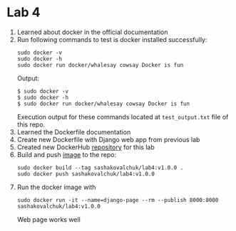 # Lab 4
1. Learned about docker in the official documentation
1. Run following commands to test is docker installed successfully:
   ```
   sudo docker -v
   sudo docker -h
   sudo docker run docker/whalesay cowsay Docker is fun
    ```
   Output:
   ```
   $ sudo docker -v
   $ sudo docker -h
   $ sudo docker run docker/whalesay cowsay Docker is fun
   ``` 
   Execution output for these commands located at `test_output.txt` file of this repo.
1. Learned the Dockerfile documentation
1. Create new Dockerfile with Django web app from previous lab
1. Created new DockerHub [repository](https://hub.docker.com/repository/docker/sashakovalchuk/lab4) for this lab 
1. Build and push [image](https://hub.docker.com/layers/sashakovalchuk/lab4/v1.0.1/images/sha256-19555f3e782dcb33539f5948ba0b6432e318545da9f94a3286baac35496b5376?context=repo) to the repo:
   ```
   sudo docker build --tag sashakovalchuk/lab4:v1.0.0 .
   sudo docker push sashakovalchuk/lab4:v1.0.0
   ```
1. Run the docker image with 
   ```
   sudo docker run -it --name=django-page --rm --publish 8000:8000 sashakovalchuk/lab4:v1.0.0
   ```
   Web page works well